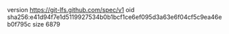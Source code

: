 version https://git-lfs.github.com/spec/v1
oid sha256:e41d94f7e1d5119927534b0b1bcf1ce6ef095d3a63e6f04cf5c9ea46eb0f795c
size 6879
